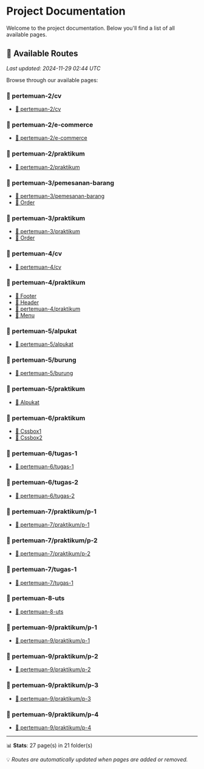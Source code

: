 # Project Documentation

Welcome to the project documentation. Below you'll find a list of all available pages.














## 📄 Available Routes

*Last updated: 2024-11-29 02:44 UTC*

Browse through our available pages:


### 📁 pertemuan-2/cv

- [📍 pertemuan-2/cv](https://sttnf.github.io/pmweb/pertemuan-2/cv/index)

### 📁 pertemuan-2/e-commerce

- [📍 pertemuan-2/e-commerce](https://sttnf.github.io/pmweb/pertemuan-2/e-commerce/index)

### 📁 pertemuan-2/praktikum

- [📍 pertemuan-2/praktikum](https://sttnf.github.io/pmweb/pertemuan-2/praktikum/index)

### 📁 pertemuan-3/pemesanan-barang

- [📍 pertemuan-3/pemesanan-barang](https://sttnf.github.io/pmweb/pertemuan-3/pemesanan-barang/index)
- [📄 Order](https://sttnf.github.io/pmweb/pertemuan-3/pemesanan-barang/order)

### 📁 pertemuan-3/praktikum

- [📍 pertemuan-3/praktikum](https://sttnf.github.io/pmweb/pertemuan-3/praktikum/index)
- [📄 Order](https://sttnf.github.io/pmweb/pertemuan-3/praktikum/order)

### 📁 pertemuan-4/cv

- [📍 pertemuan-4/cv](https://sttnf.github.io/pmweb/pertemuan-4/cv/index)

### 📁 pertemuan-4/praktikum

- [📄 Footer](https://sttnf.github.io/pmweb/pertemuan-4/praktikum/footer)
- [📄 Header](https://sttnf.github.io/pmweb/pertemuan-4/praktikum/header)
- [📍 pertemuan-4/praktikum](https://sttnf.github.io/pmweb/pertemuan-4/praktikum/index)
- [📄 Menu](https://sttnf.github.io/pmweb/pertemuan-4/praktikum/menu)

### 📁 pertemuan-5/alpukat

- [📍 pertemuan-5/alpukat](https://sttnf.github.io/pmweb/pertemuan-5/alpukat/index)

### 📁 pertemuan-5/burung

- [📍 pertemuan-5/burung](https://sttnf.github.io/pmweb/pertemuan-5/burung/index)

### 📁 pertemuan-5/praktikum

- [📄 Alpukat](https://sttnf.github.io/pmweb/pertemuan-5/praktikum/alpukat)

### 📁 pertemuan-6/praktikum

- [📄 Cssbox1](https://sttnf.github.io/pmweb/pertemuan-6/praktikum/cssbox1)
- [📄 Cssbox2](https://sttnf.github.io/pmweb/pertemuan-6/praktikum/cssbox2)

### 📁 pertemuan-6/tugas-1

- [📍 pertemuan-6/tugas-1](https://sttnf.github.io/pmweb/pertemuan-6/tugas-1/index)

### 📁 pertemuan-6/tugas-2

- [📍 pertemuan-6/tugas-2](https://sttnf.github.io/pmweb/pertemuan-6/tugas-2/index)

### 📁 pertemuan-7/praktikum/p-1

- [📍 pertemuan-7/praktikum/p-1](https://sttnf.github.io/pmweb/pertemuan-7/praktikum/p-1/index)

### 📁 pertemuan-7/praktikum/p-2

- [📍 pertemuan-7/praktikum/p-2](https://sttnf.github.io/pmweb/pertemuan-7/praktikum/p-2/index)

### 📁 pertemuan-7/tugas-1

- [📍 pertemuan-7/tugas-1](https://sttnf.github.io/pmweb/pertemuan-7/tugas-1/index)

### 📁 pertemuan-8-uts

- [📍 pertemuan-8-uts](https://sttnf.github.io/pmweb/pertemuan-8-uts/index)

### 📁 pertemuan-9/praktikum/p-1

- [📍 pertemuan-9/praktikum/p-1](https://sttnf.github.io/pmweb/pertemuan-9/praktikum/p-1/index)

### 📁 pertemuan-9/praktikum/p-2

- [📍 pertemuan-9/praktikum/p-2](https://sttnf.github.io/pmweb/pertemuan-9/praktikum/p-2/index)

### 📁 pertemuan-9/praktikum/p-3

- [📍 pertemuan-9/praktikum/p-3](https://sttnf.github.io/pmweb/pertemuan-9/praktikum/p-3/index)

### 📁 pertemuan-9/praktikum/p-4

- [📍 pertemuan-9/praktikum/p-4](https://sttnf.github.io/pmweb/pertemuan-9/praktikum/p-4/index)

---

📊 **Stats**: 27 page(s) in 21 folder(s)

💡 *Routes are automatically updated when pages are added or removed.*
